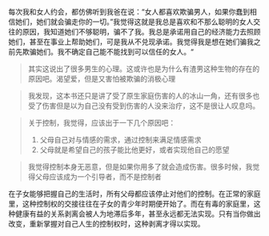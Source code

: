 每次我和女人约会，都仿佛听到我爸在说：“女人都喜欢欺骗男人，如果你蠢到相信她们，她们就会骗走你的一切。”我觉得这就是我总是喜欢和不那么聪明的女人交往的原因，我知道她们不够聪明，骗不了我。我总是承诺用自己的经济能力去照顾她们，甚至在事业上帮助她们，可是我从不兑现承诺。我觉得我是想在她们骗我之前先欺骗她们。我不确定自己能不能找到可以信任的女人。“

> 其实这说出了很多男生的心理。这或许也是为什么有渣男这种生物的存在的原因吧。渴望爱，但是又害怕被欺骗的消极心理

> 我发现，这本书还只是讲了受了原生家庭伤害的人的冰山一角，还有很多也受了伤害但是以为自己没有受到伤害的人没来治疗，这不是很让人叹息吗。

> 关于控制，我觉得，应该出于一下几个原因吧：
> 1. 父母自己对与情感的需求，通过控制来满足情感需求
> 2. 父母就是希望自己的孩子能比他更好，或者实现他自己的愿望

> 我觉得控制本身无恶意，但是如果你用多了就会造成伤害。很多时候，我觉得父母应该成为一个引导者，而不是控制者

在子女能够把握自己的生活时，所有父母都应该停止对他们的控制。在正常的家庭里，这种控制权的交接往往在子女的青少年时期便开始了。而在有毒的家庭里，这种健康有益的关系剥离会被人为地滞后多年，甚至永远都无法实现。只有当你做出改变，重新掌握对自己人生的控制权时，这种剥离才得以实现。
